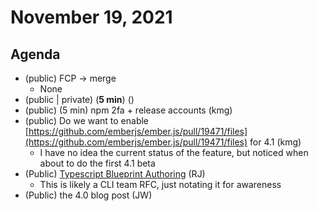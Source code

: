 # November 19, 2021

## Agenda

- (public) FCP → merge
    - None
- (public | private) (**5 min**) <agenda item> (<presenter initials>)
- (public) (5 min) npm 2fa + release accounts (kmg)
- (public) Do we want to enable [https://github.com/emberjs/ember.js/pull/19471/files](https://github.com/emberjs/ember.js/pull/19471/files) for 4.1 (kmg)
    - I have no idea the current status of the feature, but noticed when about to do the first 4.1 beta
- (Public) [Typescript Blueprint Authoring](https://github.com/emberjs/rfcs/pull/776) (RJ)
    - This is likely a CLI team RFC, just notating it for awareness
- (Public) the 4.0 blog post (JW)
